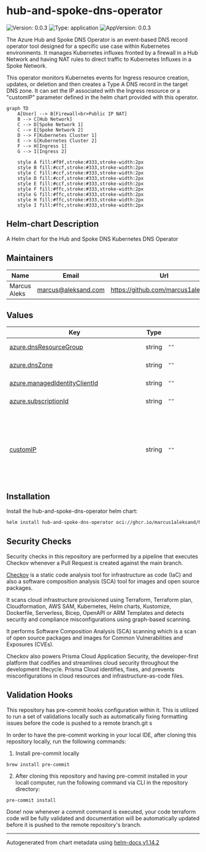 # hub-and-spoke-dns-operator

![Version: 0.0.3](https://img.shields.io/badge/Version-0.0.3-informational?style=flat-square) ![Type: application](https://img.shields.io/badge/Type-application-informational?style=flat-square) ![AppVersion: 0.0.3](https://img.shields.io/badge/AppVersion-0.0.3-informational?style=flat-square)

The Azure Hub and Spoke DNS Operator is an event-based DNS record operator tool designed for a specific use case within Kubernetes environments. It manages Kubernetes influxes fronted by a firewall in a Hub Network and having NAT rules to direct traffic to Kubernetes Influxes in a Spoke Network.

This operator monitors Kubernetes events for Ingress resource creation, updates, or deletion and then creates a Type A DNS record in the target DNS zone. It can set the IP associated with the Ingress resource or a "customIP" parameter defined in the helm chart provided with this operator.

```mermaid
graph TD
    A[User] --> B[Firewall<br>Public IP NAT]
    B --> C[Hub Network]
    C --> D[Spoke Network 1]
    C --> E[Spoke Network 2]
    D --> F[Kubernetes Cluster 1]
    E --> G[Kubernetes Cluster 2]
    F --> H[Ingress 1]
    G --> I[Ingress 2]

    style A fill:#f9f,stroke:#333,stroke-width:2px
    style B fill:#ccf,stroke:#333,stroke-width:2px
    style C fill:#ccf,stroke:#333,stroke-width:2px
    style D fill:#ccf,stroke:#333,stroke-width:2px
    style E fill:#ccf,stroke:#333,stroke-width:2px
    style F fill:#ffc,stroke:#333,stroke-width:2px
    style G fill:#ffc,stroke:#333,stroke-width:2px
    style H fill:#ffc,stroke:#333,stroke-width:2px
    style I fill:#ffc,stroke:#333,stroke-width:2px
```

## Helm-chart Description

A Helm chart for the Hub and Spoke DNS Kubernetes DNS Operator

## Maintainers

| Name | Email | Url |
| ---- | ------ | --- |
| Marcus Aleks | <marcus@aleksand.com> | <https://github.com/marcus1aleksand> |

## Values

<table height="400px" >
	<thead>
		<th>Key</th>
		<th>Type</th>
		<th>Default</th>
		<th>Description</th>
	</thead>
	<tbody>
		<tr>
			<td id="azure--dnsResourceGroup"><a href="./values.yaml#L17">azure.dnsResourceGroup</a></td>
			<td>
string
</td>
			<td>
				<div style="max-width: 300px;">
<pre lang="json">
""
</pre>
</div>
			</td>
			<td></td>
		</tr>
		<tr>
			<td id="azure--dnsZone"><a href="./values.yaml#L16">azure.dnsZone</a></td>
			<td>
string
</td>
			<td>
				<div style="max-width: 300px;">
<pre lang="json">
""
</pre>
</div>
			</td>
			<td></td>
		</tr>
		<tr>
			<td id="azure--managedIdentityClientId"><a href="./values.yaml#L18">azure.managedIdentityClientId</a></td>
			<td>
string
</td>
			<td>
				<div style="max-width: 300px;">
<pre lang="json">
""
</pre>
</div>
			</td>
			<td></td>
		</tr>
		<tr>
			<td id="azure--subscriptionId"><a href="./values.yaml#L15">azure.subscriptionId</a></td>
			<td>
string
</td>
			<td>
				<div style="max-width: 300px;">
<pre lang="json">
""
</pre>
</div>
			</td>
			<td></td>
		</tr>
		<tr>
			<td id="customIP"><a href="./values.yaml#L11">customIP</a></td>
			<td>
string
</td>
			<td>
				<div style="max-width: 300px;">
<pre lang="json">
""
</pre>
</div>
			</td>
			<td>Paramater with the IP address to override the ingress assigned IP when creating the DNS record.</td>
		</tr>
		<tr>
			<td id="customTTL"><a href="./values.yaml#L13">customTTL</a></td>
			<td>
int
</td>
			<td>
				<div style="max-width: 300px;">
<pre lang="json">
300
</pre>
</div>
			</td>
			<td>Paramater with the TTL to be used when creating the automated DNS record.</td>
		</tr>
		<tr>
			<td id="deployment--automountServiceAccountToken"><a href="./values.yaml#L9">deployment.automountServiceAccountToken</a></td>
			<td>
bool
</td>
			<td>
				<div style="max-width: 300px;">
<pre lang="json">
false
</pre>
</div>
			</td>
			<td></td>
		</tr>
		<tr>
			<td id="fullnameOverride"><a href="./values.yaml#L6">fullnameOverride</a></td>
			<td>
string
</td>
			<td>
				<div style="max-width: 300px;">
<pre lang="json">
""
</pre>
</div>
			</td>
			<td></td>
		</tr>
		<tr>
			<td id="image--pullPolicy"><a href="./values.yaml#L3">image.pullPolicy</a></td>
			<td>
string
</td>
			<td>
				<div style="max-width: 300px;">
<pre lang="json">
"Always"
</pre>
</div>
			</td>
			<td></td>
		</tr>
		<tr>
			<td id="image--repository"><a href="./values.yaml#L2">image.repository</a></td>
			<td>
string
</td>
			<td>
				<div style="max-width: 300px;">
<pre lang="json">
"ghcr.io/marcus1aleksand/hub-and-spoke-dns-operator"
</pre>
</div>
			</td>
			<td></td>
		</tr>
		<tr>
			<td id="imageCredentials"><a href="./values.yaml#L4">imageCredentials</a></td>
			<td>
string
</td>
			<td>
				<div style="max-width: 300px;">
<pre lang="json">
""
</pre>
</div>
			</td>
			<td></td>
		</tr>
		<tr>
			<td id="nameOverride"><a href="./values.yaml#L5">nameOverride</a></td>
			<td>
string
</td>
			<td>
				<div style="max-width: 300px;">
<pre lang="json">
""
</pre>
</div>
			</td>
			<td></td>
		</tr>
		<tr>
			<td id="replicaCount"><a href="./values.yaml#L7">replicaCount</a></td>
			<td>
int
</td>
			<td>
				<div style="max-width: 300px;">
<pre lang="json">
1
</pre>
</div>
			</td>
			<td></td>
		</tr>
		<tr>
			<td id="serviceAccount--create"><a href="./values.yaml#L20">serviceAccount.create</a></td>
			<td>
bool
</td>
			<td>
				<div style="max-width: 300px;">
<pre lang="json">
true
</pre>
</div>
			</td>
			<td></td>
		</tr>
		<tr>
			<td id="serviceAccount--name"><a href="./values.yaml#L21">serviceAccount.name</a></td>
			<td>
string
</td>
			<td>
				<div style="max-width: 300px;">
<pre lang="json">
"azurednsoperator"
</pre>
</div>
			</td>
			<td></td>
		</tr>
	</tbody>
</table>

## Installation

Install the hub-and-spoke-dns-operator helm chart:

```bash
helm install hub-and-spoke-dns-operator oci://ghcr.io/marcus1aleksand/helm-charts/hub-and-spoke-dns-operator
```

## Security Checks

Security checks in this repository are performed by a pipeline that executes Checkov whenever a Pull Request is created against the main branch.

[Checkov](https://github.com/bridgecrewio/checkov?tab=readme-ov-file) is a static code analysis tool for infrastructure as code (IaC) and also a software composition analysis (SCA) tool for images and open source packages.

It scans cloud infrastructure provisioned using Terraform, Terraform plan, Cloudformation, AWS SAM, Kubernetes, Helm charts, Kustomize, Dockerfile, Serverless, Bicep, OpenAPI or ARM Templates and detects security and compliance misconfigurations using graph-based scanning.

It performs Software Composition Analysis (SCA) scanning which is a scan of open source packages and images for Common Vulnerabilities and Exposures (CVEs).

Checkov also powers Prisma Cloud Application Security, the developer-first platform that codifies and streamlines cloud security throughout the development lifecycle. Prisma Cloud identifies, fixes, and prevents misconfigurations in cloud resources and infrastructure-as-code files.

## Validation Hooks

This repository has pre-commit hooks configuration within it. This is utilized to run a set of validations locally such as automatically fixing formatting issues before the code is pushed to a remote branch.git s

In order to have the pre-commit working in your local IDE, after cloning this repository locally, run the following commands:

1. Install pre-commit locally
```
brew install pre-commit
```

2. After cloning this repository and having pre-commit installed in your locall computer, run the following command via CLI in the repository directory:
```
pre-commit install
```
Done! now whenever a commit command is executed, your code terraform code will be fully validated and documentation will be automatically updated before it is pushed to the remote repository's branch.

----------------------------------------------
Autogenerated from chart metadata using [helm-docs v1.14.2](https://github.com/norwoodj/helm-docs/releases/v1.14.2)
